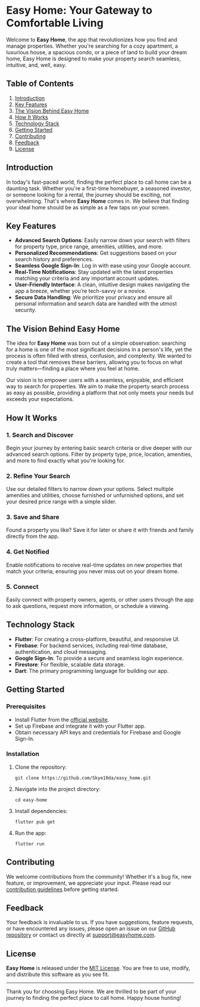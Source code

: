 # Easy Home: Your Gateway to Comfortable Living

Welcome to **Easy Home**, the app that revolutionizes how you find and manage properties. Whether you're searching for a cozy apartment, a luxurious house, a spacious condo, or a piece of land to build your dream home, Easy Home is designed to make your property search seamless, intuitive, and, well, easy.

## Table of Contents
1. [Introduction](#introduction)
2. [Key Features](#key-features)
3. [The Vision Behind Easy Home](#the-vision-behind-easy-home)
4. [How It Works](#how-it-works)
5. [Technology Stack](#technology-stack)
6. [Getting Started](#getting-started)
7. [Contributing](#contributing)
8. [Feedback](#feedback)
9. [License](#license)

## Introduction

In today's fast-paced world, finding the perfect place to call home can be a daunting task. Whether you're a first-time homebuyer, a seasoned investor, or someone looking for a rental, the journey should be exciting, not overwhelming. That's where **Easy Home** comes in. We believe that finding your ideal home should be as simple as a few taps on your screen.

## Key Features

- **Advanced Search Options**: Easily narrow down your search with filters for property type, price range, amenities, utilities, and more.
- **Personalized Recommendations**: Get suggestions based on your search history and preferences.
- **Seamless Google Sign-In**: Log in with ease using your Google account.
- **Real-Time Notifications**: Stay updated with the latest properties matching your criteria and any important account updates.
- **User-Friendly Interface**: A clean, intuitive design makes navigating the app a breeze, whether you’re tech-savvy or a novice.
- **Secure Data Handling**: We prioritize your privacy and ensure all personal information and search data are handled with the utmost security.

## The Vision Behind Easy Home

The idea for **Easy Home** was born out of a simple observation: searching for a home is one of the most significant decisions in a person's life, yet the process is often filled with stress, confusion, and complexity. We wanted to create a tool that removes these barriers, allowing you to focus on what truly matters—finding a place where you feel at home.

Our vision is to empower users with a seamless, enjoyable, and efficient way to search for properties. We aim to make the property search process as easy as possible, providing a platform that not only meets your needs but exceeds your expectations.

## How It Works

### 1. **Search and Discover**
Begin your journey by entering basic search criteria or dive deeper with our advanced search options. Filter by property type, price, location, amenities, and more to find exactly what you're looking for.

### 2. **Refine Your Search**
Use our detailed filters to narrow down your options. Select multiple amenities and utilities, choose furnished or unfurnished options, and set your desired price range with a simple slider.

### 3. **Save and Share**
Found a property you like? Save it for later or share it with friends and family directly from the app.

### 4. **Get Notified**
Enable notifications to receive real-time updates on new properties that match your criteria, ensuring you never miss out on your dream home.

### 5. **Connect**
Easily connect with property owners, agents, or other users through the app to ask questions, request more information, or schedule a viewing.

## Technology Stack

- **Flutter**: For creating a cross-platform, beautiful, and responsive UI.
- **Firebase**: For backend services, including real-time database, authentication, and cloud messaging.
- **Google Sign-In**: To provide a secure and seamless login experience.
- **Firestore**: For flexible, scalable data storage.
- **Dart**: The primary programming language for building our app.

## Getting Started

### Prerequisites
- Install Flutter from the [official website](https://flutter.dev/docs/get-started/install).
- Set up Firebase and integrate it with your Flutter app.
- Obtain necessary API keys and credentials for Firebase and Google Sign-In.

### Installation
1. Clone the repository:
   ```
   git clone https://github.com/Skye10da/easy_home.git
   ```
2. Navigate into the project directory:
   ```
   cd easy-home
   ```
3. Install dependencies:
   ```
   flutter pub get
   ```
4. Run the app:
   ```
   flutter run
   ```

## Contributing

We welcome contributions from the community! Whether it's a bug fix, new feature, or improvement, we appreciate your input. Please read our [contribution guidelines](CONTRIBUTING.md) before getting started.

## Feedback

Your feedback is invaluable to us. If you have suggestions, feature requests, or have encountered any issues, please open an issue on our [GitHub repository](https://github.com/yourusername/easy-home/issues) or contact us directly at support@easyhome.com.

## License

**Easy Home** is released under the [MIT License](LICENSE). You are free to use, modify, and distribute this software as you see fit.

---

Thank you for choosing Easy Home. We are thrilled to be part of your journey to finding the perfect place to call home. Happy house hunting!